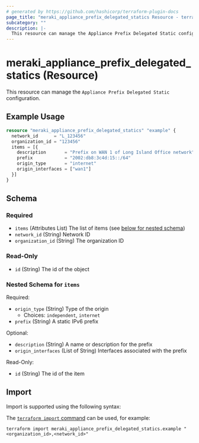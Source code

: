 ```yaml
---
# generated by https://github.com/hashicorp/terraform-plugin-docs
page_title: "meraki_appliance_prefix_delegated_statics Resource - terraform-provider-meraki"
subcategory: ""
description: |-
  This resource can manage the Appliance Prefix Delegated Static configuration.
---
```


# meraki_appliance_prefix_delegated_statics (Resource)

This resource can manage the `Appliance Prefix Delegated Static` configuration.

## Example Usage

```terraform
resource "meraki_appliance_prefix_delegated_statics" "example" {
  network_id      = "L_123456"
  organization_id = "123456"
  items = [{
    description       = "Prefix on WAN 1 of Long Island Office network"
    prefix            = "2002:db8:3c4d:15::/64"
    origin_type       = "internet"
    origin_interfaces = ["wan1"]
  }]
}
```

<!-- schema generated by tfplugindocs -->
## Schema

### Required

- `items` (Attributes List) The list of items (see [below for nested schema](#nestedatt--items))
- `network_id` (String) Network ID
- `organization_id` (String) The organization ID

### Read-Only

- `id` (String) The id of the object

<a id="nestedatt--items"></a>
### Nested Schema for `items`

Required:

- `origin_type` (String) Type of the origin
  - Choices: `independent`, `internet`
- `prefix` (String) A static IPv6 prefix

Optional:

- `description` (String) A name or description for the prefix
- `origin_interfaces` (List of String) Interfaces associated with the prefix

Read-Only:

- `id` (String) The id of the item

## Import

Import is supported using the following syntax:

The [`terraform import` command](https://developer.hashicorp.com/terraform/cli/commands/import) can be used, for example:

```shell
terraform import meraki_appliance_prefix_delegated_statics.example "<organization_id>,<network_id>"
```
